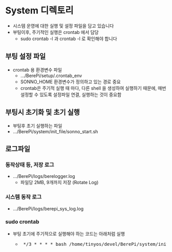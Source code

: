 # System 디렉토리
- 시스템 운영에 대한 실행 및 설정 파일을 담고 있습니다
- 부팅이후, 주기적인 실행은 crontab 에서 담당
  - sudo crontab -l 과 crontab -l 로 확인해야 합니다
   
## 부팅 설정 파일
- crontab 용 환경변수 파일
  - .../BerePi/setup/.crontab_env
  - SONNO_HOME 환경변수가 정의하고 있는 경로 중요 
  - crontab은 주기적 실행 때 마다, 다른 shell 을 생성하여 실행하기 때문에, 매번 설정할 수 있도록 설정파일 연결, 실행하는 것이 중요함 

## 부팅시 초기화 및 초기 실행
-  부팅후 초기 실행하는 파일
  - .../BerePi/system/init_file/sonno_start.sh

## 로그파일
### 동작상태 등, 저장 로그
- .../BerePi/logs/berelogger.log 
  - 파일당 2MB, 9개까지 저장 (Rotate Log)
### 시스템 동작 로그
- .../BerePi/logs/berepi_sys_log.log

### sudo crontab
- 부팅 초기에 주기적으로 실행해야 하는 코드는 아래처럼 실행
  - <pre> */3 * * * * bash /home/tinyos/devel/BerePi/system/init_file/sonno_start.sh `sudo vcgencmd measure_temp` > /home/tinyos/devel/BerePi/logs/berepi_sys_log.log 2>&1 </pre>
